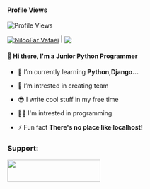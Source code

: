 #### Profile Views
![Profile Views](https://komarev.com/ghpvc/?username=DevWithAmirali)



<a href="https://github.com/anuraghazra/github-readme-stats"><img align="center" src="https://github-readme-stats.vercel.app/api?username=niifr&show_icons=true&include_all_commits=true&theme=buefy&hide_border=true" alt="NilooFar Vafaei" /></a> | <a href="https://github.com/anuraghazra/github-readme-stats"><img align="center" src="https://github-readme-stats.vercel.app/api/top-langs/?username=niifr&layout=compact&theme=buefy&hide_border=true" /></a>


<h4 align="left">👋 Hi there, I'm a Junior Python Programmer </h4>


- 🌱 I’m currently learning **Python,Django...**

- 🤝 I’m intrested in creating team
  
- 😎 I write cool stuff in my free time

- 👨‍💻 I'm intrested in programming

- ⚡ Fun fact **There's no place like localhost!**




<h3>Support:</h3>
<a hrefhttps://www.coffeebede.com/nervteam" ><img width="210px" height="50px" src="https://coffeebede.ir/DashboardTemplateV2/app-assets/images/banner/default-yellow.svg" /></a>
